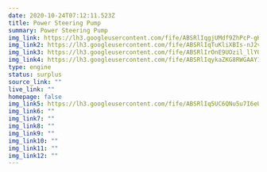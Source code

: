 ```yaml
---
date: 2020-10-24T07:12:11.523Z
title: Power Steering Pump
summary: Power Steering Pump
img_link: https://lh3.googleusercontent.com/fife/ABSRlIqgjUMdf9ZhPcP-gKO8K5hUbzXHHyfzxLcmrEoO6bby73Qz7wOIHVvZ8aumKjgl_exOcrL-uCuFgppXykhgzHAMTuXk1-RSQS0GNadDTSQOQGJK8S4CPl726XF_eA-_-LPdJHl8W2Y26GtzH7KL2eW5YEJYqzfCcQLBn8MwlxM54f6WbhAdKbXItm3vDBLthkVqrP-WwnGpAzAuq3HC8jixyyMVp86N4f1O7xGG-zQMR_8qfVZEsMbCc6lwtQA4ivrRYR71t0iW7XrB3iDHvSgRpPrRSvkOmNqw7RYKpKZicWimZbBH5LkbCoe6k6lP04BJm9bk5Ab0RWIz6q7A_zXtGFqG4DUV28qBcSg4oTHmoSJfpb0ix3dNC1ctKBADxBDUY9N2dLXw-TU7Nv3F1QJSo4P6qnhsj5RdU8lUU7b5J-ygo3nPib-Pxr5h9yR5SaU9nJqZRoCbPhgnFcB3QJMO2rUsnUEAvUPENc6WvmkByfycgk6KR8od459rbt5frlTq96Cpk63c-7Xg7Ubhmu8jujSYyEPs2z8BdswtDKEdkMxVJzbsvCWDMsdeb6YEw4nMv499HczogQ_Rp98JI9_iFVZMjPpjRXta-xvonGpc-Gzv3-RGasEwqYrTNscdQQIuOgj0A4XpBPWMe29irraJODaUNBcXPasFFXJzDqLucADX5ZDoMibmsbv_QFWJ09RnjZzYU4QeEJx7wqVudjchKrojF0FSUw=w851-h650-ft
img_link2: https://lh3.googleusercontent.com/fife/ABSRlIqTuKliXBIs-nJ2vVHp8-yHfz61wG3UEn9uRP6_zuNz2Nnm47qkAcePRP1I8PkycOWlz2GXHXS3AMHIJnky5_Wla900mC1qoTKCXg0JaHhRgxRRJ_1GkLjWcWzjIikpA3JNFZFqhNaNI9HJVySrjxCxlllUJ10aebv9jmN2aeio4oxB1wYtLITkyjjS3TtLRIwZbT2XoiZo1K5BDmtauEWvodNm9g7OuoTjprX6onJVM_VT3Eeo07Xxp6qPAhKhKUtNJetB1jkNKl5I0Wu_-cyaZQAaVwYhvPP4OBlUyXN0hQtI5GaSekGUd8Z5fjmnCvyegZTteJf05goM8X9dPYnepbhJ4dfu-88FGDOF7R2otY0q4LoTMvgTs7cH1lo83HCVSGakp0wvpH4N_xjxMjK8cWbIYVdtfBJtaEfOzlXqswBUf0AFchMgOrG2BSuLGkq3Gob8NdfxBqDTjg0jNlv1Xsi3uq9PMEepf6iwIqkRsEhtQZFhpANtfp9reZ1HwSeo_HfD7uUDh5yqn6jEQCX7XoJDkCxEw7_C_CVtejVrElmycLFVbfuWbrGbaBKr5LuZawMn8TTyLV3RdUBcLtxbF7LCa5oSosoMpV9TnWJRBXm7ZiVhvFV5F_IjZ-gPL70Wo4w49WUF8Se-OAAY_3iOauc7abxGMUJ6YXdQMIwE2FghiYpoCFsjVkrzzyaq70y6t2Z5EwO-vm5y0rQNRwR1tBQXKu2wpA=w851-h650-ft
img_link3: https://lh3.googleusercontent.com/fife/ABSRlIrOnE9UOzil_llYQ8h2lDTfmI2khjPTL2z0tjUuqpnFHApNku5F5kFlkdhLG1YnVlhhQYDT7LWXDnOIuu0HKjrlsVZi7L-JOfGG623fSWITQf-edIsLwrUQ5aEVrmE4H3zZcov35H8AYOgrYJta5_hOOL2yhYU7gveTWaPxhDlr-4z7NXEl7G2GTHGdQPvT6BZoYscPZzh6zuQYxypuUXWAXgwKWDLubD36gqBfAd-6WsXYQYhgJ9-RbnbOiRo6f9go7fmpdYdePzWUg-GbQqccrmyg0HD3Z8YKIKTUrI1jLkfOJY2PRYqWWWIxJZcedoAZh9KYNkpNoXZxgGfv0RDdpmlGQu2uUKnWlchabZ9ZnndMPjlFZvV-iX7v2m4NP0ieQ2bOBzF2abvarTzk-Bhg0daHxStGYag5KTT7_oX6Gk9LXrDpcx1qAXVaaPBwA-Caan--yt3e2QAQtb5-5xUnGFgGdcxncfyU8pI5oBhwNvX3nGSxBElhYnYi0BHF7wYav77ci29TfrWNU170n4wJVmUkkPpHAucACQoq8m03GOWfZiYSKk5_L0BLX7NqFqI230e3o9nFvbmPxrLI95tpGiz7gUI5zeoboqkYaLI8IP29ZMUJBeAbvT_180DodnUC9a1FvsqNZeq9EYVEKnJQ5F7383F1r_vq1crh8CQtUixAt4VituZju3wqwTUEgZYReTUsh5T4vMyNlJnIOF8zA4NWmBev4g=w851-h650-ft
img_link4: https://lh3.googleusercontent.com/fife/ABSRlIqykaZKG8RWGAAY1LPSjnqXRJgRuF9vXHVhPcbTBy9YkEfHscsAkI0HL_8oZ1hKN1aoQUvXstAtcg4YN8PDX_nL_YHpMRkO1pPeWU30m-5cYINaTQDaX9jdalMHI8F4DzfTkZDphSBo4NaUfpoF-7zqS9AIT6pJ-IMvSfOLAVfuXQsEJ0XP_bpdO33sQAHlv0YIkF04j34yeQdbS-hvJgT_aD-gMcmKKs2T4Pgy6Qs2-eicmdehzwz-E0KwOd0wgreTUhwIN3BIw31LOsCzLUGm2xp0eY5WDPkHqXNdKDTazHsOOeR_DGsAy6QIHOSMDzI7Ilm2UqFUzxn-m9-eQjMNonbOcVm_2jaZ7tjbwiG6Jo6TZQf_CouQvQFpQ31BPVwRfsFBPNUOP0UgRmvR5f_zYgqrJSLxAMJ9C8ap-gLxQfz1VssvfsK0LYZXj39EyncHOs2JnqTBLzk2qZTvVMQSSFh6KDXyd8Z54pMBlsxItHtPg6wE67co5Q_0VLXt-3IhoTzQ1_QMywQOlbe337vIv3XRD_5c6raCWqhL2bLO-b3qC9W7xT8fSUQAPj58dEQvOCqmNpLpu3J2oU9eLsZ6V98OqFF-Rx1vzUEdfZxzejBex4O4kBIxd9K1xu_6_sGZDTGCweKOh6bYydMZc9lv_PivV62OEH-LQxTdGuyjCtpAoKl4ZvShIBFfxv8MS5zHPOMUqKBlGhplUuV9mODvjLwweMUoBg=w851-h650-ft
type: engine
status: surplus
source_link: ""
live_link: ""
homepage: false
img_link5: https://lh3.googleusercontent.com/fife/ABSRlIq5UC6QNu5u7I6eUbgs4yxC7wKInj7lu1ACHXsEElG1hTmavpzHNw2lIayzWA4qiW2RNYHrfEkJlwF4OCHGcFtR4j2qrDwhDztzHq18rr6bB3rkKvpM71_DpYkf-lBlCVvTDAoCcmAXyESDZvS7TTv1uJA6rnLT7jBvXECUGi8rdEY9EKDUdajsr3UHEpSKiKL3KFfWqwr8pificMObnxCnO-aC1VjRawil4FHg5dlw-XgaedGkiMcB88cwpwPQO1qTtxIYXku1Lquw02gFOuffx2BYJHGfYiuMn7cJvo6LQwwL0C5l2OqHy4RAdGX4v8cO-RdxeVFzBgZarbZ132pCKfrVDKCV2-4QwIn_qJkhZMLOi4lbACwtv7cS0cceUTGQt-rA6s6pSwZ-FsbI1ieVnqzPSR3y6zB-EsRZWdD1RMrO8PdL0uzaQgPw2JZPNfn1NTQ1ojAd9CyK1MBMfmGeuJZXK_hO131pFiwdePW7D8ysFsIUeLNTvRj1Lst5Ttnvk1Yzoy7BE-4SxfwH44PSBXV6epXCx281KE6qAoDgvBQyNIBclhLluPF62u7epDBlbMnc4vroWRqTWtaz0WKiOHJyDtXaDE1Ua1bhO3XL4zy2OIAmoFRz2LL5eJ6uvILIGe3yOl10_jGdC_W5PA_jfAPdj2ay2cjMM78tEXOUKxp9DV3CaqRzzQOpteMf9LpXWs29B_HV-cZQhqKhVI1CEqCbRAuWJw=w851-h650-ft
img_link6: ""
img_link7: ""
img_link8: ""
img_link9: ""
img_link10: ""
img_link11: ""
img_link12: ""
---
```

